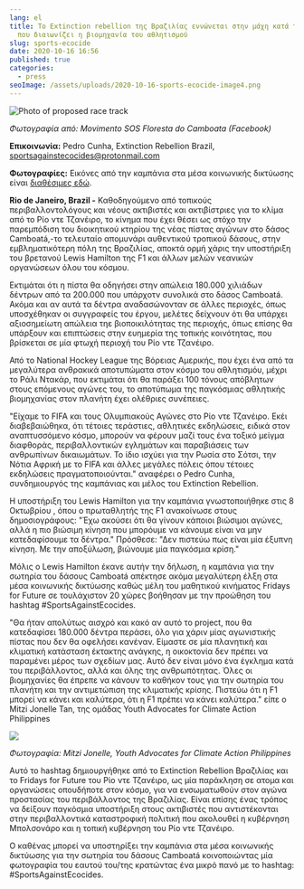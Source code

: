 ```yaml
---
lang: el
title: To Extinction rebellion της Βραζιλίας εννώνεται στην μάχη κατά της οικολογικής καταστροφής 
  που διαιωνίζει η βιομηχανία του αθλητισμού 
slug: sports-ecocide
date: 2020-10-16 16:56
published: true
categories:
  - press
seoImage: /assets/uploads/2020-10-16-sports-ecocide-image4.png
---
```

![Photo of proposed race
track](/assets/uploads/2020-10-16-sports-ecocide-image4.png)

*Φωτογραφία από: Movimento SOS Floresta do Camboata (Facebook)*

**Επικοινωνία:** Pedro Cunha, Extinction Rebellion Brazil, [sportsagainstecocides@protonmail.com](mailto:sportsagainstecocides@protonmail.com)

**Φωτογραφίες:** Εικόνες από την καμπάνια στα μέσα κοινωνικής δικτύωσης είναι [διαθέσιμες εδώ](https://drive.google.com/drive/folders/1u_Tzx8Hotf946spu1ObdeuLa_SUWQQUP?usp=sharing).

**Rio de Janeiro, Brazil -** Καθοδηγούμενο από τοπικούς περιβαλλοντολόγους και νέους ακτιβιστές και ακτιβίστριες για το κλίμα από το Ρίο ντε Τζανέιρο, το κίνημα που έχει θέσει ως στόχο την παρεμπόδιση του διοικητικού κτηρίου της νέας πίστας αγώνων στο δάσος Camboatá,-το τελευταίο απομυνάρι αυθεντικού τροπικού δάσους, στην εμβληματικότερη πόλη της Βραζιλίας, αποκτά ορμή χάρις την υποστήριξη του βρετανού Lewis Hamilton της F1 και άλλων μελών νεανικών οργανώσεων όλου του κόσμου.

Εκτιμάται ότι η πίστα θα οδηγήσει στην απώλεια 180.000 χιλιάδων δέντρων από
τα 200.000 που υπάρχοτν συνολικά στο δάσος Camboatá. Ακόμα και αν αυτά τα
δέντρα αναδασώνονταν σε άλλες περιοχές, όπως υποσχέθηκαν οι συγγραφείς του
έργου, μελέτες δείχνουν ότι θα υπάρχει αξιοσημείωτη απώλεια τηε
βιοποικιλότητας της περιοχής, όπως επίσης θα υπάρξουν και επιπτώσεις στην
ευημερία της τοπικής κοινότητας, που βρίσκεται σε μία φτωχή περιοχή του Ρίο
ντε Τζανέιρο.

Από το National Hockey League της Βόρειας Αμερικής, που έχει ένα από τα
μεγαλύτερα ανθρακικά αποτυπώματα στον κόσμο του αθλητισμόυ, μέχρι το Ράλι
Ντακάρ, που εκτιμάται ότι θα παράξει 100 τόνους απόβλητων στους επόμενους
αγώνες του, το αποτύπωμα της παγκόσμιας αθλητικής βιομηχανίας στον πλανήτη
έχει ολέθριες συνέπειες.

"Είχαμε το FIFA και τους Ολυμπιακούς Αγώνες στο Ρίο ντε Τζανέιρο. Εκέι
διαβεβαιώθηκα, ότι τέτοιες τεράστιες, αθλητικές εκδηλώσεις, ειδικά στον
αναπτυσσόμενο κόσμο, μπορούν να φέρουν μαζί τους ένα τοξικό μείγμα
διαφθοράς, περιβαλλοντικών εγλημάτων και παραβιάσεις των ανθρωπίνων
δικαιωμάτων. Το ίδιο ισχύει για την Ρωσία στο Σότσι, την Νότια Αφρική με το
FIFA και άλλες μεγάλες πόλεις όπου τέτοιες εκδηλώσεις πραγματοποιούνται."
αναφέρει ο Pedro Cunha, συνδημιουργός της καμπάνιας και μέλος του Extinction
Rebellion.

Η υποστήριξη του Lewis Hamilton για την καμπάνια γνωστοποιήθηκε στις 8
Οκτωβρίου , όπου ο πρωταθλητής της F1 ανακοίνωσε στους δημοσιογράφους: "Έχω
ακούσει ότι θα γίνουν κάποιοι βιώσιμοι αγώνες, αλλά η πιο βιώσιμη κίνηση που
μπορόυμε να κάνουμε είναι να μην κατεδαφίσουμε τα δέντρα." Πρόσθεσε: "Δεν
πιστεύω πως είναι μία έξυπνη κίνηση. Με την αποξύλωση, βιώνουμε μία
παγκόσμια κρίση."

Μόλις ο Lewis Hamilton έκανε αυτήν την δήλωση, η καμπάνια για την σωτηρία
του δάσους Camboatá απέκτησε ακόμα μεγαλύτερη έλξη στα μέσα κοινωνικής
δικτύωσης καθώς μέλη του μαθητικού κινήματος Fridays for Future σε
τουλάχιστον 20 χώρες βοήθησαν με την προώθηση του hashtag
#SportsAgainstEcocides.

"Θα ήταν απολύτως αισχρό και κακό αν αυτό το project, που θα κατεδαφίσει
180.000 δέντρα περάσει, όλο για χάριν μίας αγωνιστικής πίστας που δεν θα
οφελήσει κανέναν. Είμαστε σε μία πλανητική και κλιματική κατάσταση έκτακτης
ανάγκης, η οικοκτονία δεν πρέπει να παραμένει μέρος των σχεδίων μας. Αυτό
δεν είναι μόνο ένα έγκλημα κατά του περιβάλλοντος, αλλά και όλης της
ανθρωπότητας. Όλες οι βιομηχανίες θα έπρεπε να κάνουν το καθήκον τους για
την σωτηρία του πλανήτη και την αντιμετώπιση της κλιματικής κρίσης. Πιστεύω
ότι η F1 μπορεί να κάνει και καλύτερα, ότι η F1 πρέπει να κάνει καλύτερα."
είπε ο Mitzi Jonelle Tan, της ομάδας Youth Advocates for Climate Action
Philippines

![](/assets/uploads/2020-10-16-sports-ecocide-image1.png)

*Φωτογραφία: Mitzi Jonelle, Youth Advocates for Climate Action Philippines*

Αυτό το hashtag δημιουργήθηκε από το Extinction Rebellion Βραζιλίας και το
Fridays for Future του Ρίο ντε Τζανέιρο, ως μία παράκληση σε ατομα και
οργανώσεις οπουδήποτε στον κόσμο, για να ενσωματωθούν στον αγώνα προστασίας
του περιβάλλοντος της Βραζιλίας. Είναι επίσης ένας τρόπος να δείξουν
παγκόσμια υποστήριξη στους ακτιβιστές που αντιστέκονται στην περιβαλλοντικά
καταστροφική πολιτική που ακολουθεί η κυβέρνηση Μπολσονάρο και η τοπική
κυβέρνηση του Ρίο ντε Τζανέιρο.

Ο καθένας μπορεί να υποστηρίξει την καμπάνια στα μέσα κοινωνικής δικτύωσης
για την σωτηρία του δάσους Camboatá κοινοποιώντας μία φωτογραφία του εαυτού
του/της κρατώντας ένα μικρό πανό με το hashtag: #SportsAgainstEcocides.
